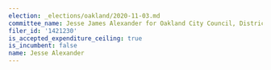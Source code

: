```yaml
---
election: _elections/oakland/2020-11-03.md
committee_name: Jesse James Alexander for Oakland City Council, District 3, 2020
filer_id: '1421230'
is_accepted_expenditure_ceiling: true
is_incumbent: false
name: Jesse Alexander
---
```

